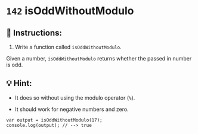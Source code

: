 # `142` isOddWithoutModulo

## 📝 Instructions:

1. Write a function called `isOddWithoutModulo`.

Given a number, `isOddWithoutModulo` returns whether the passed in number is odd.

## :bulb: Hint:

* It does so without using the modulo operator (`%`). 

* It should work for negative numbers and zero.


```Js
var output = isOddWithoutModulo(17);
console.log(output); // --> true
```